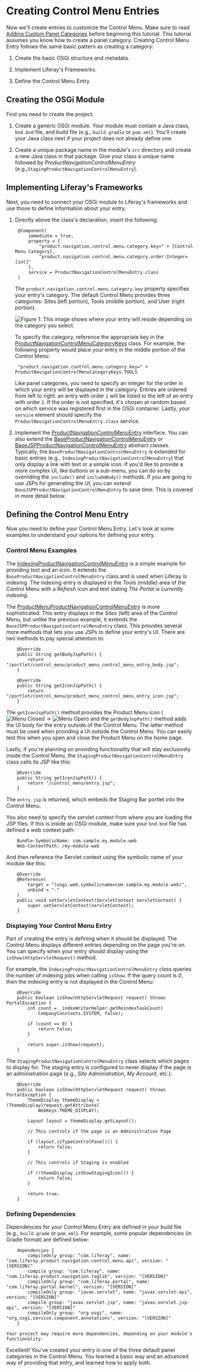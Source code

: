 # Creating Control Menu Entries [](id=creating-control-menu-entries)

Now we'll create entries to customize the Control Menu. Make sure to read
[Adding Custom Panel Categories](/develop/tutorials/-/knowledge_base/7-1/adding-custom-panel-categories)
before beginning this tutorial. This tutorial assumes you know how to create a 
panel category. Creating  Control Menu Entry follows the same basic pattern as creating a category:

1.  Create the basic OSGi structure and metadata.

2.  Implement Liferay's Frameworks.

3.  Define the Control Menu Entry


## Creating the OSGi Module [](id=creating-the-osgi-module)

First you need to create the project.

1.  Create a generic OSGi module. Your module must contain a Java class, 
    `bnd.bnd` file, and build file (e.g., `build.gradle` or `pom.xml`). You'll 
    create your Java class next if your project does not already define one.

2.  Create a unique package name in the module's `src` directory and create a
    new Java class in that package. Give your class a unique name followed by 
    *ProductNavigationControlMenuEntry* 
    (e.g.,`StagingProductNavigationControlMenuEntry`).


## Implementing Liferay's Frameworks [](id=implementing-liferays-frameworks)

Next, you need to connect your OSGi module to Liferay's frameworks and use those
to define information about your entry.

1. Directly above the class's declaration, insert the following:

        @Component(
            immediate = true,
            property = {
                "product.navigation.control.menu.category.key=" + [Control Menu Category],
                "product.navigation.control.menu.category.order:Integer=[int]"
            },
            service = ProductNavigationControlMenuEntry.class
        )

    The `product.navigation.control.menu.category.key` property specifies your
    entry's category. The default Control Menu provides three categories: Sites
    (left portion), Tools (middle portion), and User (right portion).

    ![Figure 1: This image shows where your entry will reside depending on the category you select.](../../../images/control-menu-areas.png)

    To specify the category, reference the appropriate key in the
    [ProductNavigationControlMenuCategoryKeys](@app-ref@/web-experience/latest/javadocs/com/liferay/product/navigation/control/menu/constants/ProductNavigationControlMenuCategoryKeys.html)
    class. For example, the following property would place your entry in the
    middle portion of the Control Menu:

        "product.navigation.control.menu.category.key=" + ProductNavigationControlMenuCategoryKeys.TOOLS

    Like panel categories, you need to specify an integer for the
    order in which your entry will be displayed in the category. Entries are
    ordered from left to right: an entry with order `1` will be
    listed to the left of an entry with order `2`. If the order is not
    specified, it's chosen at random based on which service was registered first
    in the OSGi container. Lastly, your `service` element should specify the
    `ProductNavigationControlMenuEntry.class` service.

4.  Implement the [ProductNavigationControlMenuEntry](@app-ref@/web-experience/latest/javadocs/com/liferay/product/navigation/control/menu/ProductNavigationControlMenuEntry.html)
    interface. You can also extend the [BaseProductNavigationControlMenuEntry](@app-ref@/web-experience/latest/javadocs/com/liferay/product/navigation/control/menu/BaseProductNavigationControlMenuEntry.html)
    or [BaseJSPProductNavigationControlMenuEntry](@app-ref@/web-experience/latest/javadocs/com/liferay/product/navigation/control/menu/BaseJSPProductNavigationControlMenuEntry.html)
    abstract classes. Typically, the `BaseProductNavigationControlMenuEntry` is
    extended for basic entries (e.g.,
    `IndexingProductNavigationControlMenuEntry`) that only display a link with
    text or a simple icon. If you'd like to provide a more complex UI, like
    buttons or a sub-menu, you can do so by overriding the `include()` and
    `includeBody()` methods. If you are going to use JSPs for generating the UI,
    you can extend `BaseJSPProductNavigationControlMenuEntry` to save time. This
    is covered in more detail below.

## Defining the Control Menu Entry [](id=defining-the-control-menu-entry)

Now you need to define your Control Menu Entry. Let's look at some examples to 
understand your options for defining your entry. 

### Control Menu Examples [](id=control-menu-examples)

The
[IndexingProductNavigationControlMenuEntry](https://github.com/liferay/liferay-portal/blob/7.0.3-ga4/modules/apps/foundation/portal-search/portal-search-web/src/main/java/com/liferay/portal/search/web/internal/product/navigation/control/menu/IndexingProductNavigationControlMenuEntry.java)
is a simple example for providing text and an icon. It extends the
`BaseProductNavigationControlMenuEntry` class and is used when Liferay is
indexing. The indexing entry is displayed in the *Tools* (middle) area of the
Control Menu with a *Refresh* icon and text stating *The Portal is currently
indexing*. 

The
[ProductMenuProductNavigationControlMenuEntry](https://github.com/liferay/liferay-portal/blob/7.0.3-ga4/modules/apps/web-experience/product-navigation/product-navigation-product-menu-web/src/main/java/com/liferay/product/navigation/product/menu/web/internal/product/navigation/control/menu/ProductMenuProductNavigationControlMenuEntry.java)
is more sophisticated. This entry displays in the *Sites* (left) area of the
Control Menu, but unlike the previous example, it extends the
`BaseJSPProductNavigationControlMenuEntry` class. This provides several more
methods that lets you use JSPs to define your entry's UI. There are two methods
to pay special attention to:
 
        @Override
        public String getBodyJspPath() {
            return "/portlet/control_menu/product_menu_control_menu_entry_body.jsp";
        }

        @Override
        public String getIconJspPath() {
            return "/portlet/control_menu/product_menu_control_menu_entry_icon.jsp";
        }

The `getIconJspPath()` method provides the Product Menu icon
(![Menu Closed](../../../images/icon-menu.png)
&rarr; ![Menu Open](../../../images/icon-menu-open.png)) and the 
`getBodyJspPath()` method adds the UI body for the entry outside of the Control 
Menu. The latter method must be used when providing a UI outside the Control 
Menu. You can easily test this when you open and close the
Product Menu on the home page.

Lastly, if you're planning on providing functionality that will stay exclusively
inside the Control Menu, the `StagingProductNavigationControlMenuEntry` class
calls its JSP like this:

        @Override
        public String getIconJspPath() {
            return "/control_menu/entry.jsp";
        }

The `entry.jsp` is returned, which embeds the Staging Bar
portlet into the Control Menu.

You also need to specify the servlet context from where you are loading
the JSP files. If this is inside an OSGi module, make sure your `bnd.bnd`
file has defined a web context path:

        Bundle-SymbolicName: com.sample.my.module.web
        Web-ContextPath: /my-module-web

And then reference the Servlet context using the symbolic name of your
module like this:

        @Override
        @Reference(
            target = "(osgi.web.symbolicname=com.sample.my.module.web)",
            unbind = "-"
        )
        public void setServletContext(ServletContext servletContext) {
            super.setServletContext(servletContext);
        }

### Displaying Your Control Menu Entry [](id=displaying-your-control-menu-entry)

Part of creating the entry is defining when it should be displayed. The Control
Menu displays different entries depending on the page you're on. You can specify
when your entry should display using the `isShow(HttpServletRequest)` method. 

For example, the `IndexingProductNavigationControlMenuEntry` class queries
the number of indexing jobs when calling `isShow`. If the query count is
*0*, then the indexing entry is not displayed in the Control Menu:

        @Override
        public boolean isShow(HttpServletRequest request) throws PortalException {
            int count = _indexWriterHelper.getReindexTaskCount(
                CompanyConstants.SYSTEM, false);

            if (count == 0) {
                return false;
            }

            return super.isShow(request);
        }

The `StagingProductNavigationControlMenuEntry` class selects which pages to
display for. The staging entry is configured to never display if the page is an
administration page (e.g., *Site Administration*, *My Account*, etc.):

        @Override
        public boolean isShow(HttpServletRequest request) throws PortalException {
            ThemeDisplay themeDisplay = (ThemeDisplay)request.getAttribute(
                WebKeys.THEME_DISPLAY);

            Layout layout = themeDisplay.getLayout();

            // This controls if the page is an Administration Page

            if (layout.isTypeControlPanel()) {
                return false;
            }

            // This controls if Staging is enabled

            if (!themeDisplay.isShowStagingIcon()) {
                return false;
            }

            return true;
        }

### Defining Dependencies [](id=defining-dependencies)

Dependencies for your Control Menu Entry are defined in your build file (e.g., 
`build.grade` or `pom.xml`). For example, some popular dependencies (in Gradle format) are defined below:

        dependencies {
            compileOnly group: "com.liferay", name: "com.liferay.product.navigation.control.menu.api", version: "[VERSION]"
            compile group: "com.liferay", name: "com.liferay.product.navigation.taglib", version: "[VERSION]"
            compileOnly group: "com.liferay.portal", name: "com.liferay.portal.kernel", version: "[VERSION]"
            compileOnly group: "javax.servlet", name: "javax.servlet-api", version: "[VERSION]"
            compile group: "javax.servlet.jsp", name: "javax.servlet.jsp-api", version: "[VERSION]"
            compileOnly group: "org.osgi", name: "org.osgi.service.component.annotations", version: "[VERSION]"
        }

    Your project may require more dependencies, depending on your module's
    functionality.

Excellent! You've created your entry in one of the three default panel
categories in the Control Menu. You learned a basic way and an advanced way of
providing that entry, and learned how to apply both.
